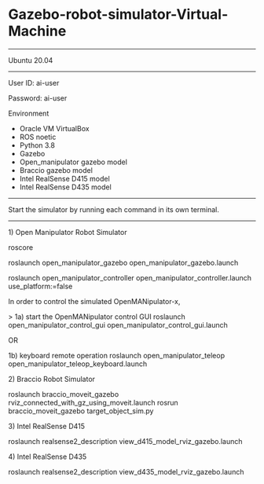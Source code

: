 # Gazebo-robot-simulator-Virtual-Machine

***********************************************************************************************************
Ubuntu 20.04
***********************************************************************************************************
<p>
User ID: ai-user
</p>
<p>
Password: ai-user
</p>

Environment
- Oracle VM VirtualBox
- ROS noetic
- Python 3.8
- Gazebo 
- Open_manipulator gazebo model 
- Braccio gazebo model
- Intel RealSense D415 model 
- Intel RealSense D435 model 

***********************************************************************************************************
Start the simulator by running each command in its own terminal.
***********************************************************************************************************
<p>
1) Open Manipulator Robot Simulator
</p>
<p>
roscore
</p>
<p>
roslaunch open_manipulator_gazebo open_manipulator_gazebo.launch
</p>
<p>
roslaunch open_manipulator_controller open_manipulator_controller.launch use_platform:=false
</p>
<p>
	
In order to control the simulated OpenMANipulator-x,
</p>
<p>
	>
	1a) start the OpenMANipulator control GUI
	roslaunch open_manipulator_control_gui open_manipulator_control_gui.launch
</p>
<p>
	OR  
</p>
<p>
	1b) keyboard remote operation
	roslaunch open_manipulator_teleop open_manipulator_teleop_keyboard.launch
</p>
<p>
2) Braccio Robot Simulator
</p>
<p>
roslaunch braccio_moveit_gazebo rviz_connected_with_gz_using_moveit.launch
rosrun braccio_moveit_gazebo target_object_sim.py
</p>
<p>
3) Intel RealSense D415
</p>
<p>
roslaunch realsense2_description view_d415_model_rviz_gazebo.launch
</p>
<p>
4) Intel RealSense D435
</p>
<p>
roslaunch realsense2_description view_d435_model_rviz_gazebo.launch
</p>
